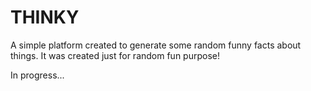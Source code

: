 # THINKY

A simple platform created to generate some random funny facts about things.
It was created just for random fun purpose!

In progress...
